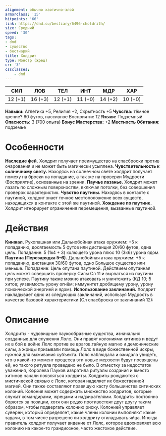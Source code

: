 ```yaml
---
alignment: обычно хаотично-злой
armorclass: '15'
hitpoints: '66'
link: https://dnd.su/bestiary/6496-choldrith/
size: Средний
speed: '30'
tags:
- dnd
- существо
- бестиарий
title: Холдрит
type: Монстр (жрец)
cr: '3'
cssclasses:
    - dnd
---
```



| СИЛ | ЛОВ | ТЕЛ | ИНТ | МДР | ХАР |
|---|---|---|---|---|---|
| 12 (+1) | 16 (+3) | 12 (+1) | 11 (+0) | 14 (+2) | 10 (+0) |
**Навыки:** Атлетика +5, Религия +2, Скрытность +5
**Чувства:** тёмное зрение? 60 футов, пассивное Восприятие 12
**Языки:** Подземный
**Опасность:** 3 (700 опыта)
**Бонус Мастерства:** +2
**Местность Обитания:** подземье


# Особенности
**Наследие фей.** Холдрит получает преимущество на спасброски против очарования и не может быть магически усыплена.
**Чувствительность к солнечному свету.** Находясь на солнечном свете холдрит получает помеху на броски на попадание, а так же на проверки Мудрости (Восприятие), основанные на зрении.
**Паучье лазанье.** Холдрит может лазать по сложным поверхностям, включая потолки, без совершения проверок характеристик.
**Чувство паутины.** Находясь в контакте с паутиной, холдрит знает точное местоположение всех существ, находящихся в контакте с этой же паутиной.
**Хождение по паутине.** Холдрит игнорирует ограничения перемещения, вызванные паутиной.


# Действия
**Кинжал.** Рукопашная или Дальнобойная атака оружием: +5 к попаданию, досягаемость 5 футов или дистанция 20/60 футов, одна цель. Попадание: 5 (1к4 + 3) колющего урона плюс 10 (3к6) урона ядом.
**Паутина (Перезарядка 5–6).** Дальнобойная атака оружием: +5 к попаданию, дистанция 30/60 футов, одно Большое существо или меньше. Попадание: Цель опутана паутиной. Действием опутанная цель может совершить проверку Силы Сл 11 и вырваться из паутины при успехе. Паутину также можно атаковать и уничтожить (КД 10; 5 хитов; уязвимость урону огнём; иммунитет дробящему урону, урону психической энергией и ядом).
**Использование заклинаний.** Холдрит накладывает одно из следующих заклинаний, используя Мудрость в качестве базовой характеристики (Сл спасброска от заклинаний 12):


# Описание
Холдриты - чудовищные паукообразные существа, изначально созданные для служения Лолс. Они правят колониями хитинов и ведут их в бой в войне Лолс против ее врагов.тайную магию и демонические силы, а жрицы призывали помощь Лолс в виде божественной искры, нужной для выживания субъекта. Лолс наблюдала и ожидала увидеть, что в какой–то момент процесса эти новые мерзости будут посвящены ей, но такого ритуала проведено не было. В отместку за недостаток уважения, Королева Пауков извратила ритуалы создания и вместо хитинов начали появляться холдриты.  Холдриты рождаются с мистической связью с Лолс, которая наделяет их божественной магией. Они также составляют правящую касту большинства хитинских колоний. Колония может содержать множество холдритов, которые служат командирами, жрецами и надзирателями. Холдриты постоянно борются за позиции, хотя они редко противостоят друг другу таким образом, чтобы подвергать колонию риску. Колонией управляет суверен, который определяет, какие члены колонии выполняют какие задачи, в том числе разрешено ли холдриту откладывать яйца. Иногда правитель холдрит получает видение от Лолс, которое вдохновляет всю колонию на какое-то грандиозное, часто жестокое действие.